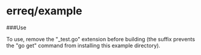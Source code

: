 erreq/example
=============

###Use

To use, remove the "_test.go" extension before building (the suffix prevents the "go get" command from installing this example directory).

